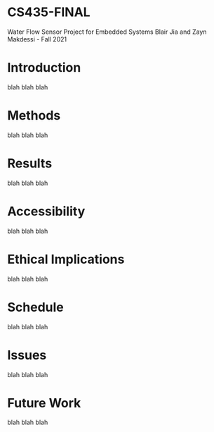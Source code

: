 # CS435-FINAL
Water Flow Sensor Project for Embedded Systems
Blair Jia and Zayn Makdessi - Fall 2021

# Introduction
blah blah
blah

# Methods
blah blah
blah

# Results
blah blah
blah

# Accessibility
blah blah
blah

# Ethical Implications
blah blah
blah

# Schedule
blah blah
blah

# Issues
blah blah
blah

# Future Work
blah blah
blah






